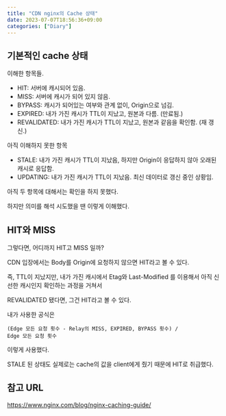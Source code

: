 ```yaml
---
title: "CDN nginx의 Cache 상태"
date: 2023-07-07T18:56:36+09:00
categories: ["Diary"]
---
```

## 기본적인 cache 상태
이해한 항목들.
- HIT: 서버에 캐시되어 있음.
- MISS: 서버에 캐시가 되어 있지 않음.
- BYPASS: 캐시가 되어있는 여부와 관계 없이, Origin으로 넘김.
- EXPIRED: 내가 가진 캐시가 TTL이 지났고, 원본과 다름. (만료됨.)
- REVALIDATED: 내가 가진 캐시가 TTL이 지났고, 원본과 같음을 확인함. (재 갱신.)

아직 이해하지 못한 항목
- STALE: 내가 가진 캐시가 TTL이 지났음, 하지만 Origin이 응답하지 않아 오래된 캐시로 응답함.
- UPDATING: 내가 가진 캐시가 TTL이 지났음. 최신 데이터로 갱신 중인 상황임.

아직 두 항목에 대해서는 확인을 하지 못했다.

하지만 의미를 해석 시도했을 땐 이렇게 이해했다.

## HIT와 MISS
그렇다면, 어디까지 HIT고 MISS 일까?

CDN 입장에서는 Body를 Origin에 요청하지 않으면 HIT라고 볼 수 있다.

즉, TTL이 지났지만, 내가 가진 캐시에서 Etag와 Last-Modified 를 이용해서 아직 신선한 캐시인지 확인하는 과정을 거쳐서

REVALIDATED 됐다면, 그건 HIT라고 볼 수 있다.

내가 사용한 공식은

```
(Edge 모든 요청 횟수 - Relay의 MISS, EXPIRED, BYPASS 횟수) /
Edge 모든 요청 횟수
```

이렇게 사용했다.

STALE 된 상태도 실제로는 cache의 값을 client에게 줬기 때문에 HIT로 취급했다.

## 참고 URL
https://www.nginx.com/blog/nginx-caching-guide/